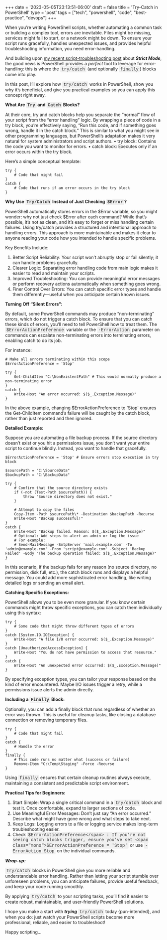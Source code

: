 +++
date = '2023-05-05T23:13:51-06:00'
draft = false
title = 'Try-Catch in PowerShell'
type = 'post'
tags = ["tech", "powershell", "code", "best-practice", "devops"]
+++

<style>
/* Base style for code blocks */
.code-block {
    padding: 15px;                    /* Padding around the code */
    font-family: 'Courier New', Courier, monospace; /* Monospace font */
    white-space: pre-wrap;            /* Preserve whitespace and wrap lines */
    border-radius: 5px;               /* Rounded corners */
    overflow-x: auto;                 /* Horizontal scroll if needed */
    margin: 20px 0;                   /* Vertical spacing */
    /* Default colors (light mode) */
    background-color: #f5f5f5;        /* Light gray background */
    border: 1px solid #ddd;           /* Light border */
    color: #333;                      /* Dark text for readability */
}

/* Style for inline monospace text */
.mono {
    font-family: 'Courier New', Courier, monospace; /* Monospace font */
    background-color: #f0f0f0;        /* Light background to highlight */
    padding: 2px 4px;                  /* Padding around text */
    border-radius: 3px;                /* Rounded corners */
}

/* Dark mode overrides for code blocks */
@media (prefers-color-scheme: dark) {
    .code-block {
        background-color: #2d2d2d;    /* Dark background */
        border: 1px solid #555;        /* Darker border */
        color: #f8f8f2;                /* Light text for readability */
    }

    .mono {
        background-color: #3c3c3c;     /* Darker background for inline code */
        color: #f8f8f2;                /* Light text */
    }
}

/* Optional: Light mode overrides (for explicitness) */
@media (prefers-color-scheme: light) {
    .code-block {
        background-color: #f5f5f5;     /* Light gray background */
        border: 1px solid #ddd;        /* Light border */
        color: #333;                   /* Dark text */
    }

    .mono {
        background-color: #f0f0f0;     /* Light background */
        color: #333;                   /* Dark text */
    }
}
</style>

When you’re writing PowerShell scripts, whether automating a common task or building a complex tool, errors are inevitable. Files might be missing, services might fail to start, or a network might be down. To ensure your script runs gracefully, handles unexpected issues, and provides helpful troubleshooting information, you need error-handling.  <br />

And building upon <a href="">my recent script-troubleshooting post</a> about ***Strict Mode***, the good news is PowerShell provides a *perfect* tool to leverage for error-handling: this is where the <span class="mono">try/catch</span> (and optionally <span class="mono">finally</span>) blocks come into play. <br />

In this post, I’ll explore how <span class="mono">try/catch</span> works in PowerShell, show you why it’s beneficial, and give you practical examples so you can apply this concept right away.<br />

<b>What Are <span class="mono">Try</span> and <span class="mono">Catch</span> Blocks?</b><br />

At their core, try and catch blocks help you separate the “normal” flow of your script from the “error handling” logic. By wrapping a piece of code in a try block, you’re effectively saying, “Run this code, and if something goes wrong, handle it in the catch block.” This is similar to what you might see in other programming languages, but PowerShell’s adaptation makes it very natural for system administrators and script authors.
	•	try block: Contains the code you want to monitor for errors.
	•	catch block: Executes only if an error occurs within the try block.

Here’s a simple conceptual template:

~~~
try {
    # Code that might fail
}
catch {
    # Code that runs if an error occurs in the try block
}

~~~

<b>Why Use <span class="mono">Try/Catch</span> Instead of Just Checking <span class="mono">$Error</span>?</b><br />

PowerShell automatically stores errors in the $Error variable, so you might wonder: why not just check $Error after each command? While that’s possible, it’s not as clean, and it’s easy to forget or miss handling certain failures. Using try/catch provides a structured and intentional approach to handling errors. This approach is more maintainable and makes it clear to anyone reading your code how you intended to handle specific problems.<br />

Key Benefits Include:<br />
1.	Better Script Reliability: Your script won’t abruptly stop or fail silently; it can handle problems gracefully.
2.	Clearer Logic: Separating error handling code from main logic makes it easier to read and maintain your scripts.
3.	Improved Troubleshooting: You can provide meaningful error messages or perform recovery actions automatically when something goes wrong.
4.	Finer Control Over Errors: You can catch specific error types and handle them differently—useful when you anticipate certain known issues.<br />

**Turning Off “Silent Errors”:** <br />

By default, some PowerShell commands may produce “non-terminating” errors, which do not trigger a catch block. To ensure that you can catch these kinds of errors, you’ll need to tell PowerShell how to treat them. The <span class="mono">$ErrorActionPreference</span> variable or the <span class="mono">-ErrorAction</span> parameter on commands can escalate non-terminating errors into terminating errors, enabling catch to do its job.<br />

For instance:

~~~
# Make all errors terminating within this scope
$ErrorActionPreference = 'Stop'

try {
    Get-ChildItem "C:\NonExistentPath" # This would normally produce a non-terminating error
}
catch {
    Write-Host "An error occurred: $($_.Exception.Message)"
}

~~~

In the above example, changing $ErrorActionPreference to 'Stop' ensures the Get-ChildItem command’s failure will be caught by the catch block, rather than just reported and then ignored. <br />

**Detailed Example:** <br />

Suppose you are automating a file backup process. If the source directory doesn’t exist or you hit a permissions issue, you don’t want your entire script to continue blindly. Instead, you want to handle that gracefully.

~~~
$ErrorActionPreference = 'Stop' # Ensure errors stop execution in try block

$sourcePath = "C:\SourceData"
$backupPath = "C:\BackupData"

try {
    # Confirm that the source directory exists
    if (-not (Test-Path $sourcePath)) {
        throw "Source directory does not exist."
    }

    # Attempt to copy the files
    Copy-Item -Path $sourcePath\* -Destination $backupPath -Recurse
    Write-Host "Backup successful!"
}
catch {
    Write-Host "Backup failed. Reason: $($_.Exception.Message)"
    # Optional: Add steps to alert an admin or log the issue
    # For example:
    # Send-MailMessage -SmtpServer 'mail.example.com' -To 'admin@example.com' -From 'script@example.com' -Subject 'Backup Failed' -Body "The backup operation failed: $($_.Exception.Message)"
}

~~~

In this scenario, if the backup fails for any reason (no source directory, no permission, disk full, etc.), the catch block runs and displays a helpful message. You could add more sophisticated error handling, like writing detailed logs or sending an email alert. <br />

**Catching Specific Exceptions:** <br />

PowerShell allows you to be even more granular. If you know certain commands might throw specific exceptions, you can catch them individually using this syntax:

~~~
try {
    # Some code that might throw different types of errors
}
catch [System.IO.IOException] {
    Write-Host "A file I/O error occurred: $($_.Exception.Message)"
}
catch [UnauthorizedAccessException] {
    Write-Host "You do not have permission to access that resource."
}
catch {
    Write-Host "An unexpected error occurred: $($_.Exception.Message)"
}

~~~

By specifying exception types, you can tailor your response based on the kind of error encountered. Maybe I/O issues trigger a retry, while a permissions issue alerts the admin directly. <br />

<b>Including a <span class="mono">Finally</span> Block:</b> <br />

Optionally, you can add a finally block that runs regardless of whether an error was thrown. This is useful for cleanup tasks, like closing a database connection or removing temporary files.

~~~
try {
    # Code that might fail
}
catch {
    # Handle the error
}
finally {
    # This code runs no matter what (success or failure)
    Remove-Item "C:\Temp\Staging" -Force -Recurse
}

~~~

Using <span class="mono">finally</span> ensures that certain cleanup routines always execute, maintaining a consistent and predictable script environment. <br />

**Practical Tips for Beginners:** <br />
1.	Start Simple: Wrap a single critical command in a <span class="mono">try/catch</span> block and test it. Once comfortable, expand to larger sections of code.
2.	Use Meaningful Error Messages: Don’t just say “An error occurred.” Describe what might have gone wrong and what steps to take next.
3.	Keep Logs: Logging errors to a file or logging service makes long-term troubleshooting easier.
4.	Check <span class="mono">$ErrorActionPreference</span> : If you’re not seeing catch blocks trigger, ensure you’ve set <span class="mono">$ErrorActionPreference = 'Stop'</span> or use <span class="mono">-ErrorAction Stop</span> on the individual commands.<br />

***Wrap-up:***

<span class="mono">Try/catch</span> blocks in PowerShell give you more reliable and understandable error handling. Rather than letting your script stumble over unforeseen problems, you can anticipate failures, provide useful feedback, and keep your code running smoothly. <br />

By applying <span class="mono">try/catch</span> to your scripting tasks, you’ll find it easier to create robust, maintainable, and user-friendly PowerShell solutions.

I hope you make a start with ***trying*** <span class="mono">try/catch</span> today {pun-intended}, and when you do: just watch your PowerShell scripts become more professional, reliable, and easier to troubleshoot! <br />

Happy scripting...
